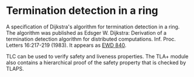 # Termination detection in a ring
A specification of Dijkstra's algorithm for termination detection
in a ring. The algorithm was published as 
Edsger W. Dijkstra: Derivation of a termination detection algorithm for distributed computations. Inf. Proc. Letters 16:217-219 (1983).
It appears as [EWD 840](https://www.cs.utexas.edu/users/EWD/ewd08xx/EWD840.PDF).

TLC can be used to verify safety and liveness properties. The TLA+ module also
contains a hierarchical proof of the safety property that is checked by TLAPS.